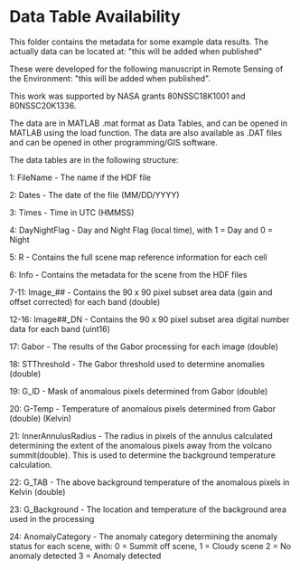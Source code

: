 # Data Table Availability

This folder contains the metadata for some example data results. The actually data can be located at: "this will be added when published"

These were developed for the following manuscript in Remote Sensing of the Environment: "this will be added when published". 

This work was supported by NASA grants 80NSSC18K1001 and 80NSSC20K1336.

The data are in MATLAB .mat format as Data Tables, and can be opened in MATLAB using the load function.
The data are also available as .DAT files and can be opened in other programming/GIS software.

The data tables are in the following structure:

1: FileName - The name if the HDF file

2: Dates - The date of the file (MM/DD/YYYY)

3: Times - Time in UTC (HMMSS)

4: DayNightFlag - Day and Night Flag (local time), with 1 = Day and 0 = Night

5: R - Contains the full scene map reference information for each cell

6: Info - Contains the metadata for the scene from the HDF files

7-11: Image_## - Contains the 90 x 90 pixel subset area data (gain and offset corrected) for each band (double)

12-16: Image##_DN - Contains the 90 x 90 pixel subset area digital number data for each band (uint16)

17: Gabor - The results of the Gabor processing for each image (double)

18: STThreshold - The Gabor threshold used to determine anomalies (double)

19: G_ID - Mask of anomalous pixels determined from Gabor (double)

20: G-Temp - Temperature of anomalous pixels determined from Gabor (double) (Kelvin)

21: InnerAnnulusRadius - The radius in pixels of the annulus calculated determining the extent of the anomalous pixels away from the volcano summit(double). This is used to determine the background temperature calculation.

22: G_TAB - The above background temperature of the anomalous pixels in Kelvin (double)

23: G_Background - The location and temperature of the background area used in the processing

24: AnomalyCategory - The anomaly category determining the anomaly status for each scene, with: 0 = Summit off scene, 1 = Cloudy scene 2 = No anomaly detected 3 = Anomaly detected
